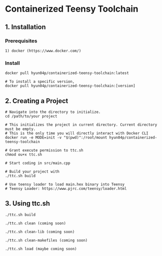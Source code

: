 # Containerized Teensy Toolchain

## 1. Installation
### Prerequisites 
```shell
1) docker (https://www.docker.com/)
```

### Install
```shell
docker pull hyun04p/containerized-teensy-toolchain:latest

# To install a specific version, 
docker pull hyun04p/containerized-teensy-toolchain:[version]
```

## 2. Creating a Project
```shell
# Navigate into the directory to initialize.
cd /path/to/your project 

# This initializes the project in current directory. Current directory must be empty.
# This is the only time you will directly interact with Docker CLI
docker run -e MODE=init -v "$(pwd)":/root/mount hyun04p/containerized-teensy-toolchain

# Grant execute permission to ttc.sh 
chmod ou+x ttc.sh

# Start coding in src/main.cpp

# Build your project with
./ttc.sh build

# Use teensy loader to load main.hex binary into Teensy
# Teensy Loader: https://www.pjrc.com/teensy/loader.html
```

## 3. Using ttc.sh
```shell
./ttc.sh build

./ttc.sh clean (coming soon)

./ttc.sh clean-lib (coming soon)

./ttc.sh clean-makefiles (coming soon)

./ttc.sh load (maybe coming soon)
```